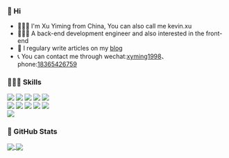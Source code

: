 ### 👋 Hi 

- 💁🏻‍♂️ I'm Xu Yiming from China, You can also call me kevin.xu
- 👨🏻‍💻 A back-end development engineer and also interested in the front-end
- 📝 I regulary write articles on my [blog](https://www.sulvblog.cn)
- 📞 You can contact me through wechat:[xyming1998](https://github.com/xyming108)、phone:[18365426759](https://github.com/xyming108)


### 👨🏻‍💻 Skills
<div>
  <img src="https://img.shields.io/badge/Go-00ADD8?style=for-the-badge&logo=go&logoColor=white" />
  <img src="https://img.shields.io/badge/C-00599C?style=for-the-badge&logo=c&logoColor=white" />
  <img src="https://img.shields.io/badge/C%2B%2B-00599C?style=for-the-badge&logo=c%2B%2B&logoColor=white" />
  <img src="https://img.shields.io/badge/Java-ED8B00?style=for-the-badge&logo=java&logoColor=white" />
  <img src="https://img.shields.io/badge/Python-FFD43B?style=for-the-badge&logo=python&logoColor=blue" />
</div>
<div>
  <img src="https://img.shields.io/badge/JavaScript-323330?style=for-the-badge&logo=javascript&logoColor=F7DF1E" />
  <img src="https://img.shields.io/badge/HTML5-E34F26?style=for-the-badge&logo=html5&logoColor=white" />
  <img src="https://img.shields.io/badge/CSS3-1572B6?style=for-the-badge&logo=css3&logoColor=white" />
  <img src="https://img.shields.io/badge/React-20232A?style=for-the-badge&logo=react&logoColor=61DAFB" />
  <img src="https://img.shields.io/badge/Vue.js-35495E?style=for-the-badge&logo=vuedotjs&logoColor=4FC08D" />
</div>
<div>
  <img src="https://img.shields.io/badge/Hugo-FF4088?style=for-the-badge&logo=hugo&logoColor=white" />
  <imh src="https://img.shields.io/badge/Hexo-0E83CD?style=for-the-badge&logo=hexo&logoColor=white" />
</div>

### 🌟 GitHub Stats
<div>
  <a href="https://github.com/xyming108">
    <img align=center src="https://github-readme-stats.vercel.app/api?username=xyming108&show_icons=true&count_private=true&include_all_commits=true&hide_title=false"/>
  </a>
  <a href="https://github.com/xyming108">
    <img align=center src="https://github-readme-stats.vercel.app/api/top-langs/?username=xyming108&layout=compact&hide_title=false&card_width=350" />
  </a>
</div>
